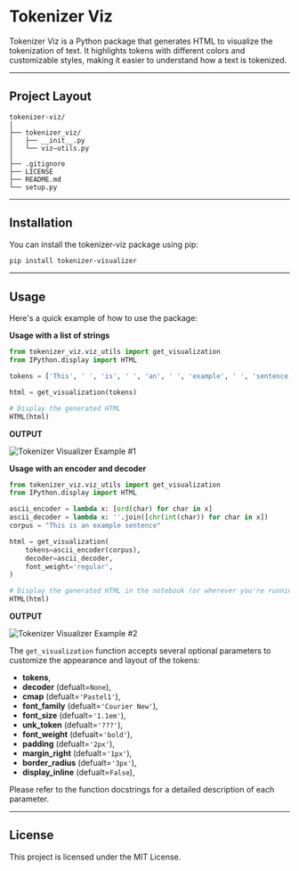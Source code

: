 # Tokenizer Viz

Tokenizer Viz is a Python package that generates HTML to visualize the tokenization of text. It highlights tokens with different colors and customizable styles, making it easier to understand how a text is tokenized.

---

## Project Layout

```terminal
tokenizer-viz/
│
├── tokenizer_viz/
│   ├── __init__.py
│   └── viz—utils.py
│
├── .gitignore
├── LICENSE
├── README.md
└── setup.py
```

---

## Installation

You can install the tokenizer-viz package using pip:

```bash
pip install tokenizer-visualizer
```

---

## Usage

Here's a quick example of how to use the package:

**Usage with a list of strings**

```python
from tokenizer_viz.viz_utils import get_visualization
from IPython.display import HTML

tokens = ['This', ' ', 'is', ' ', 'an', ' ', 'example', ' ', 'sentence']

html = get_visualization(tokens)

# Display the generated HTML
HTML(html)
```

**OUTPUT**

![Tokenizer Visualizer Example #1](https://i.ibb.co/GpsgxTL/Screenshot-2023-04-07-at-3-48-55-PM.png)

**Usage with an encoder and decoder**

```python
from tokenizer_viz.viz_utils import get_visualization
from IPython.display import HTML

ascii_encoder = lambda x: [ord(char) for char in x]
ascii_decoder = lambda x: ''.join([chr(int(char)) for char in x])
corpus = "This is an example sentence"

html = get_visualization(
    tokens=ascii_encoder(corpus),
    decoder=ascii_decoder,
    font_weight='regular',
)

# Display the generated HTML in the notebook (or wherever you're running this)
HTML(html)
```

**OUTPUT**

![Tokenizer Visualizer Example #2](https://i.ibb.co/SKPtXpN/Screenshot-2023-04-07-at-3-44-46-PM.png)

The `get_visualization` function accepts several optional 
parameters to customize the appearance and layout of the tokens:
* **tokens**,
* **decoder** (defualt=`None`),
* **cmap** (defualt=`'Pastel1'`),
* **font_family** (defualt=`'Courier New'`),
* **font_size** (defualt=`'1.1em'`),
* **unk_token** (defualt=`'???'`),
* **font_weight** (defualt=`'bold'`),
* **padding** (defualt=`'2px'`),
* **margin_right** (defualt=`'1px'`),
* **border_radius** (defualt=`'3px'`),
* **display_inline** (defualt=`False`),

Please refer to the function docstrings for a detailed description of each parameter.

---

## License

This project is licensed under the MIT License.
